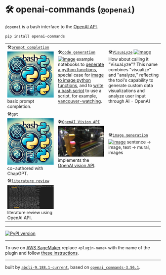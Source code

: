 # 🛠️ openai-commands (`@openai`)

`@openai` is a bash interface to the [OpenAI API](https://beta.openai.com/docs/introduction).

```bash
pip install openai-commands
```

|   |   |   |
| --- | --- | --- |
| 🛠️[`prompt completion`](https://github.com/kamangir/openai-commands/tree/main/openai_commands/completion#%EF%B8%8F-prompt-completion) [![image](https://github.com/kamangir/assets/raw/main/blue-plugin/marquee.png?raw=true)](https://github.com/kamangir/openai-commands/tree/main/openai_commands/completion#%EF%B8%8F-prompt-completion) basic prompt completion. | 🛠️[`code generation`](https://github.com/kamangir/openai-commands/tree/main/openai_commands/completion#%EF%B8%8F-code-generation) [![image](https://github.com/kamangir/openai-commands/blob/main/assets/completion_i2i_function.png?raw=true)](https://github.com/kamangir/openai-commands/tree/main/openai_commands/completion#%EF%B8%8F-code-generation) example notebooks to [generate a python functions](./notebooks/completion_ai_function_py.ipynb), special case for [image to image python functions](./notebooks/completion_i2i_function.ipynb), and to [write a bash script](./notebooks/completion_ai_function_bash.ipynb) to use a script, for example, [vancouver-watching](https://github.com/kamangir/vancouver-watching). | 🛠️[`VisuaLyze`](https://github.com/kamangir/openai-commands/tree/main/openai_commands/VisuaLyze) [![image](https://github.com/kamangir/openai-commands/assets/1007567/7c0ed5f7-6941-451c-a17e-504c6adab23f)](https://github.com/kamangir/openai-commands/tree/main/openai_commands/VisuaLyze) How about calling it "VisuaLyze"? This name combines "visualize" and "analyze," reflecting the tool's capability to generate custom data visualizations and analyze user input through AI - OpenAI |
| 🛠️[`gpt`](https://github.com/kamangir/openai-commands/tree/main/openai_commands/gpt) [![image](https://github.com/kamangir/assets/raw/main/blue-plugin/marquee.png?raw=true)](https://github.com/kamangir/openai-commands/tree/main/openai_commands/gpt) co-authored with ChapGPT. | 🛠️[`OpenAI Vision API`](https://github.com/kamangir/openai-commands/tree/main/openai_commands/vision) [![image](https://raw.githubusercontent.com/kamangir/assets/main/vanwatch/2023-11-25-openai-vision/ButeNorthDavie.jpg)](https://github.com/kamangir/openai-commands/tree/main/openai_commands/vision) implements the [OpenAI vision API](https://platform.openai.com/docs/guides/vision). | 🛠️[`image generation`](https://github.com/kamangir/openai-commands/tree/main/openai_commands/images) [![image](https://github.com/kamangir/openai-commands/blob/main/assets/DALL-E.png?raw=true)](https://github.com/kamangir/openai-commands/tree/main/openai_commands/images) sentence -> image, text -> mural, images |
| 🛠️[`literature review`](https://github.com/kamangir/openai-commands/tree/main/openai_commands/literature_review) [![image](https://github.com/kamangir/assets/blob/main/openai_commands/literature-review/marquee.png?raw=true)](https://github.com/kamangir/openai-commands/tree/main/openai_commands/literature_review) literature review using OpenAI API. |  |  |

---


[![PyPI version](https://img.shields.io/pypi/v/openai-commands.svg)](https://pypi.org/project/openai-commands/)

---

To use on [AWS SageMaker](https://aws.amazon.com/sagemaker/) replace `<plugin-name>` with the name of the plugin and follow [these instructions](https://github.com/kamangir/notebooks-and-scripts/blob/main/SageMaker.md).

---
built by [`abcli-9.188.1-current`](https://github.com/kamangir/awesome-bash-cli), based on [`openai_commands-3.56.1`](https://github.com/kamangir/openai-commands).
